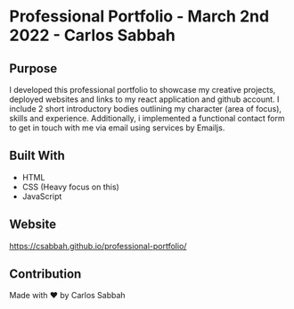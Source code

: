 # Professional Portfolio - March 2nd 2022 - Carlos Sabbah

## Purpose

I developed this professional portfolio to showcase my creative projects, deployed websites and links to my react application and github account. I include 2 short introductory bodies outlining my character (area of focus), skills and experience. Additionally, i implemented a functional contact form to get in touch with me via email using services by Emailjs. 

## Built With

- HTML
- CSS (Heavy focus on this)
- JavaScript

## Website

https://csabbah.github.io/professional-portfolio/

## Contribution

Made with ❤️ by Carlos Sabbah
